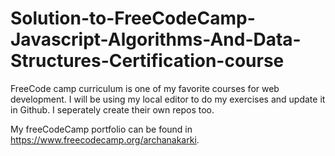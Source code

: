 # Solution-to-FreeCodeCamp-Javascript-Algorithms-And-Data-Structures-Certification-course

FreeCode camp curriculum is one of my favorite courses for web development. I will be using my local editor to do my exercises and update it in Github. I seperately create their own repos too.

My freeCodeCamp portfolio can be found in https://www.freecodecamp.org/archanakarki.
